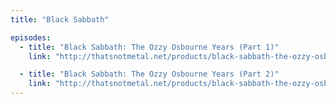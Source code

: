 ```yaml
---
title: "Black Sabbath"

episodes:
  - title: "Black Sabbath: The Ozzy Osbourne Years (Part 1)"
    link: "http://thatsnotmetal.net/products/black-sabbath-the-ozzy-osbourne-years-part-1"

  - title: "Black Sabbath: The Ozzy Osbourne Years (Part 2)"
    link: "http://thatsnotmetal.net/products/black-sabbath-the-ozzy-osbourne-years-part-2"
---
```

